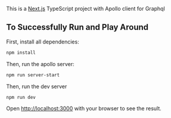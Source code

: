 This is a [Next.js](https://nextjs.org/) TypeScript project with Apollo client for Graphql

## To Successfully Run and Play Around

First, install all dependencies:

```bash
npm install
```

Then, run the apollo server:

```bash
npm run server-start
```

Then, run the dev server

```bash
npm run dev
```

Open [http://localhost:3000](http://localhost:3000) with your browser to see the result.
